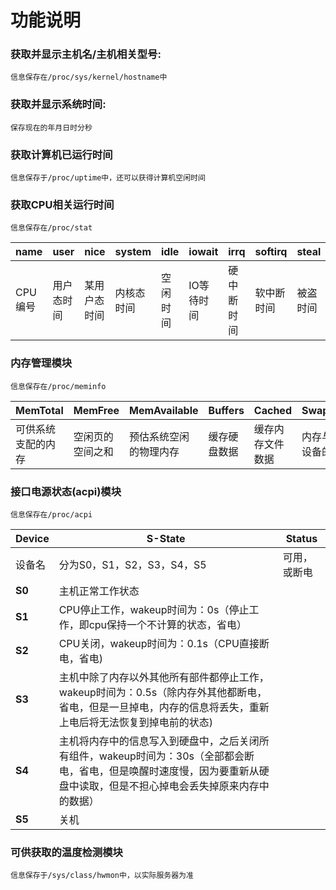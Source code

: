 # 功能说明

### 获取并显示主机名/主机相关型号:
	信息保存在/proc/sys/kernel/hostname中
### 获取并显示系统时间:
	保存现在的年月日时分秒
### 获取计算机已运行时间
	信息保存于/proc/uptime中，还可以获得计算机空闲时间
### 获取CPU相关运行时间
	信息保存在/proc/stat
| name       | user         | nice       | system   | idle | iowait | irrq | softirq | steal | guest | guest_nice |
| ---------- | ------ | ---------- | -------- | ---- | ------ | ---- | ------- | ----- | ----- | ---------- |
| CPU编号 | 用户态时间 | 某用户态时间 | 内核态时间 | 空闲时间 | IO等待时间 | 硬中断时间 | 软中断时间 | 被盗时间 | 来宾时间 | 用户来宾时间 |

### 内存管理模块
	信息保存在/proc/meminfo
| MemTotal           | MemFree          | MemAvailable           | Buffers      | Cached           | SwapCached               |
| ------------------ | ---------------- | ---------------------- | ------------ | ---------------- | ------------------------ |
| 可供系统支配的内存 | 空闲页的空间之和 | 预估系统空闲的物理内存 | 缓存硬盘数据 | 缓存内存文件数据 | 内存与交换区设备的中间层 |

### 接口电源状态(acpi)模块
	信息保存在/proc/acpi
| Device | S-State                                                                                                                                                                     | Status       |
| ------ | --------------------------------------------------------------------------------------------------------------------------------------------------------------------------- | ------------ |
| 设备名 | 分为S0，S1，S2，S3，S4，S5                                                                                                                                                  | 可用，或断电 |
| **S0** | 主机正常工作状态                                                                                                                                                            |              |
| **S1** | CPU停止工作，wakeup时间为：0s（停止工作，即cpu保持一个不计算的状态，省电）                                                                                                  |              |
| **S2** | CPU关闭，wakeup时间为：0.1s（CPU直接断电，省电)                                                                                                                             |              |
| **S3** | 主机中除了内存以外其他所有部件都停止工作，wakeup时间为：0.5s（除内存外其他都断电，省电，但是一旦掉电，内存的信息将丢失，重新上电后将无法恢复到掉电前的状态)                 |              |
| **S4** | 主机将内存中的信息写入到硬盘中，之后关闭所有组件，wakeup时间为：30s（全部都会断电，省电，但是唤醒时速度慢，因为要重新从硬盘中读取，但是不担心掉电会丢失掉原来内存中的数据） |              |
| **S5** | 关机                                                                                                                                                                        |              |


### 可供获取的温度检测模块
	信息保存于/sys/class/hwmon中，以实际服务器为准